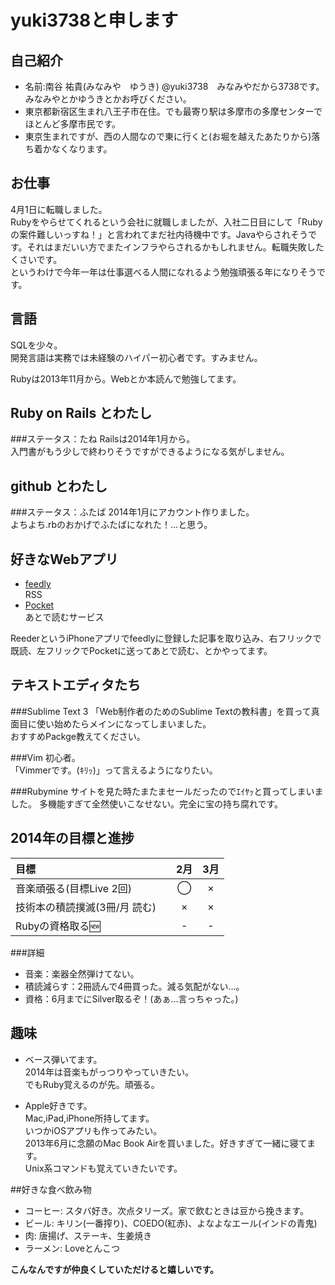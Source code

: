 # yuki3738と申します
## 自己紹介  
* 名前:南谷 祐貴(みなみや　ゆうき) @yuki3738　みなみやだから3738です。みなみやとかゆうきとかお呼びください。
* 東京都新宿区生まれ八王子市在住。でも最寄り駅は多摩市の多摩センターでほとんど多摩市民です。
* 東京生まれですが、西の人間なので東に行くと(お堀を越えたあたりから)落ち着かなくなります。

## お仕事
4月1日に転職しました。  
Rubyをやらせてくれるという会社に就職しましたが、入社二日目にして「Rubyの案件難しいっすね！」と言われてまだ社内待機中です。Javaやらされそうです。それはまだいい方でまたインフラやらされるかもしれません。転職失敗したくさいです。  
というわけで今年一年は仕事選べる人間になれるよう勉強頑張る年になりそうです。

## 言語
SQLを少々。  
開発言語は実務では未経験のハイパー初心者です。すみません。  

Rubyは2013年11月から。Webとか本読んで勉強してます。  

## Ruby on Rails とわたし
###ステータス：たね
Railsは2014年1月から。  
入門書がもう少しで終わりそうですができるようになる気がしません。

## github とわたし
###ステータス：ふたば
2014年1月にアカウント作りました。  
よちよち.rbのおかげでふたばになれた！…と思う。

## 好きなWebアプリ
* [feedly](http://feedly.com/#discover)  
  RSS  
* [Pocket](https://getpocket.com/)  
  あとで読むサービス

ReederというiPhoneアプリでfeedlyに登録した記事を取り込み、右フリックで既読、左フリックでPocketに送ってあとで読む、とかやってます。

## テキストエディタたち
###Sublime Text 3
「Web制作者のためのSublime Textの教科書」を買って真面目に使い始めたらメインになってしまいました。  
おすすめPackge教えてください。  

###Vim
初心者。  
「Vimmerです。(ｷﾘｯ)」って言えるようになりたい。

###Rubymine
サイトを見た時たまたまセールだったのでｴｲﾔｯと買ってしまいました。
多機能すぎて全然使いこなせない。完全に宝の持ち腐れです。


## 2014年の目標と進捗
|            目標           | 2月 | 3月 |
|:-------------------------|:---:|:---:|
|音楽頑張る(目標Live 2回)		|  ◯  |  ×  |
|技術本の積読撲滅(3冊/月 読む)　|  ×  |  ×  |
|Rubyの資格取る:new:			|  -  |  -  |

###詳細
* 音楽：楽器全然弾けてない。
* 積読減らす：2冊読んで4冊買った。減る気配がない…。
* 資格：6月までにSilver取るぞ！(あぁ…言っちゃった。)

## 趣味
* ベース弾いてます。  
2014年は音楽もがっつりやっていきたい。  
でもRuby覚えるのが先。頑張る。

* Apple好きです。  
Mac,iPad,iPhone所持してます。  
いつかiOSアプリも作ってみたい。  
2013年6月に念願のMac Book Airを買いました。好きすぎて一緒に寝てます。  
Unix系コマンドも覚えていきたいです。

##好きな食べ飲み物
* コーヒー: スタバ好き。次点タリーズ。家で飲むときは豆から挽きます。
* ビール:   キリン(一番搾り)、COEDO(紅赤)、よなよなエール(インドの青鬼)
* 肉:       唐揚げ、ステーキ、生姜焼き
* ラーメン: Loveとんこつ


**こんなんですが仲良くしていただけると嬉しいです。**